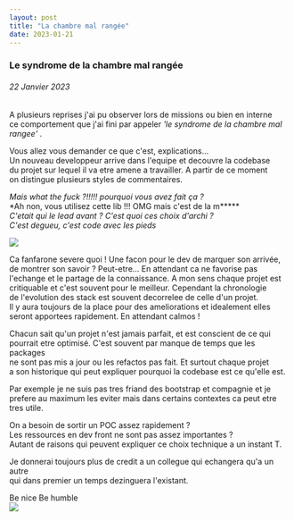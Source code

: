 ```yaml
---
layout: post
title: "La chambre mal rangée"
date: 2023-01-21
---
```


### Le syndrome de la chambre mal rangée

###### _22 Janvier 2023_

A plusieurs reprises j'ai pu observer lors de missions ou bien en interne  
ce comportement que j'ai fini par appeler _'le syndrome de la chambre mal rangee'_ .

Vous allez vous demander ce que c'est, explications...  
Un nouveau developpeur arrive dans l'equipe et decouvre la codebase  
du projet sur lequel il va etre amene a travailler. A partir de ce moment  
on distingue plusieurs styles de commentaires.

_Mais what the fuck ?!!!!! pourquoi vous avez fait ça ?_  
\*Ah non, vous utilisez cette lib !!! OMG mais c'est de la m**\***  
_C'etait qui le lead avant ? C'est quoi ces choix d'archi ?_  
_C'est degueu, c'est code avec les pieds_

![](https://media.giphy.com/media/NJkIw5wfnM3e0/giphy.gif)

Ca fanfarone severe quoi ! Une facon pour le dev de marquer son arrivée,
de montrer son savoir ? Peut-etre... En attendant ca ne favorise pas  
l'echange et le partage de la connaissance. A mon sens chaque projet est  
critiquable et c'est souvent pour le meilleur. Cependant la chronologie  
de l'evolution des stack est souvent decorrelee de celle d'un projet.  
Il y aura toujours de la place pour des ameliorations et idealement elles  
seront apportees rapidement. En attendant calmos !

Chacun sait qu'un projet n'est jamais parfait, et est conscient de ce qui  
pourrait etre optimisé. C'est souvent par manque de temps que les packages  
ne sont pas mis a jour ou les refactos pas fait. Et surtout chaque projet  
a son historique qui peut expliquer pourquoi la codebase est ce qu'elle est.

Par exemple je ne suis pas tres friand des bootstrap et compagnie et je prefere
au maximum les eviter mais dans certains contextes ca peut etre tres utile.

On a besoin de sortir un POC assez rapidement ?  
Les ressources en dev front ne sont pas assez importantes ?  
Autant de raisons qui peuvent expliquer ce choix technique a un instant T.

Je donnerai toujours plus de credit a un collegue qui echangera qu'a un autre  
qui dans premier un temps dezinguera l'existant.

Be nice Be humble  
![](https://media.giphy.com/media/ZBFISLuxt5CZq/giphy.gif)
